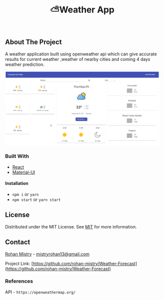 <!--
*** Thanks for checking out this README Template. If you have a suggestion that would
*** make this better, please fork the repo and create a pull request or simply open
*** an issue with the tag "enhancement".
*** Thanks again! Now go create something AMAZING! :D
-->






<!-- PROJECT LOGO -->
<br />
<p align="center">
  

  <h1 align="center">⛅Weather App</h1>
    <br/>
 
</p>






<!-- ABOUT THE PROJECT -->
## About The Project

A weather application built using openweather api which can give accurate results for current weather ,weather of nearby cities and coming 4 days weather prediction.

![dashboard](/doc/img/dashboard.png)



### Built With

* [React](https://reactjs.org/)
* [Material-UI](https://material-ui.com/)



<!-- GETTING STARTED -->
<!-- ## Getting Started

This is an example of how you may give instructions on setting up your project locally.
To get a local copy up and running follow these simple example steps. -->




#### Installation

- `npm i` or `yarn`
- `npm start` or `yarn start`












<!-- LICENSE -->
## License

Distributed under the MIT License. See [MIT](LICENSE) for more information.



<!-- CONTACT -->
## Contact

[Rohan Mistry](https://www.linkedin.com/in/rohan-mistry-826714180/) - mistryrohan13@gmail.com

Project Link: [https://github.com/rohan-mistry/Weather-Forecast](https://github.com/rohan-mistry/Weather-Forecast)



### References

API - `https://openweathermap.org/`










